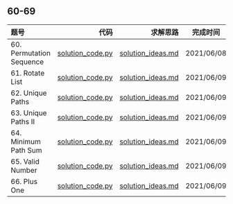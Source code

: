 ## 60-69
|题号|代码|求解思路|完成时间|
|:---|---:|---:|:---:|
| 60. Permutation Sequence | [solution_code.py](./60-PermutationSequence/solution_code.py) | [solution_ideas.md](./60-PermutationSequence/solution_ideas.md) | 2021/06/08 |
| 61. Rotate List | [solution_code.py](./61-RotateList/solution_code.py) | [solution_ideas.md](./61-RotateList/solution_ideas.md) | 2021/06/09 |
| 62. Unique Paths | [solution_code.py](./62-UniquePaths/solution_code.py) | [solution_ideas.md](./62-UniquePaths/solution_ideas.md) | 2021/06/09 |
| 63. Unique Paths II | [solution_code.py](./63-UniquePathsII/solution_code.py) | [solution_ideas.md](./63-UniquePathsII/solution_ideas.md) | 2021/06/09 |
| 64. Minimum Path Sum | [solution_code.py](./64-MinimumPathSum/solution_code.py) | [solution_ideas.md](./64-MinimumPathSum/solution_ideas.md) | 2021/06/09 |
| 65. Valid Number | [solution_code.py](./65-ValidNumber/solution_code.py) | [solution_ideas.md](./65-ValidNumber/solution_ideas.md) | 2021/06/09 |
| 66. Plus One | [solution_code.py](./66-PlusOne/solution_code.py) | [solution_ideas.md](./66-PlusOne/solution_ideas.md) | 2021/06/09 |
